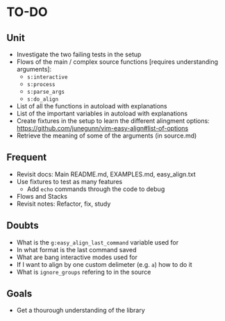 # TO-DO

## Unit

- Investigate the two failing tests in the setup
- Flows of the main / complex source functions [requires understanding arguments]:
    - `s:interactive`
    - `s:process`
    - `s:parse_args`
    - `s:do_align`
- List of all the functions in autoload with explanations
- List of the important variables in autoload with explanations
- Create fixtures in the setup to learn the different alingment options: https://github.com/junegunn/vim-easy-align#list-of-options
- Retrieve the meaning of some of the arguments (in source.md)

## Frequent

- Revisit docs: Main README.md, EXAMPLES.md, easy_align.txt
- Use fixtures to test as many features
    - Add `echo` commands through the code to debug
- Flows and Stacks
- Revisit notes: Refactor, fix, study

## Doubts

- What is the `g:easy_align_last_command` variable used for
- In what format is the last command saved
- What are bang interactive modes used for
- If I want to align by one custom delimeter (e.g. `a`) how to do it
- What is `ignore_groups` refering to in the source

## Goals

- Get a thourough understanding of the library
